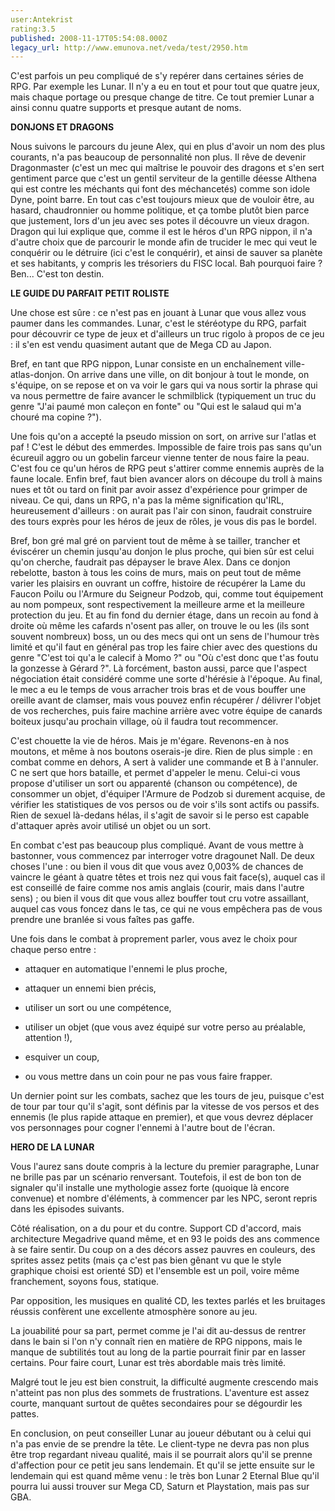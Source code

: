 ```yaml
---
user:Antekrist
rating:3.5
published: 2008-11-17T05:54:08.000Z
legacy_url: http://www.emunova.net/veda/test/2950.htm
---
```

C'est parfois un peu compliqué de s'y repérer dans certaines séries de RPG. Par exemple les Lunar. Il n'y a eu en tout et pour tout que quatre jeux, mais chaque portage ou presque change de titre. Ce tout premier Lunar a ainsi connu quatre supports et presque autant de noms.  

  

**DONJONS ET DRAGONS**  

Nous suivons le parcours du jeune Alex, qui en plus d'avoir un nom des plus courants, n'a pas beaucoup de personnalité non plus. Il rêve de devenir Dragonmaster (c'est un mec qui maîtrise le pouvoir des dragons et s'en sert gentiment parce que c'est un gentil serviteur de la gentille déesse Althena qui est contre les méchants qui font des méchancetés) comme son idole Dyne, point barre. En tout cas c'est toujours mieux que de vouloir être, au hasard, chaudronnier ou homme politique, et ça tombe plutôt bien parce que justement, lors d'un jeu avec ses potes il découvre un vieux dragon. Dragon qui lui explique que, comme il est le héros d'un RPG nippon, il n'a d'autre choix que de parcourir le monde afin de trucider le mec qui veut le conquérir ou le détruire (ici c'est le conquérir), et ainsi de sauver sa planète et ses habitants, y compris les trésoriers du FISC local. Bah pourquoi faire ? Ben... C'est ton destin.  

  

**LE GUIDE DU PARFAIT PETIT ROLISTE**  

Une chose est sûre : ce n'est pas en jouant à Lunar que vous allez vous paumer dans les commandes. Lunar, c'est le stéréotype du RPG, parfait pour découvrir ce type de jeux et d'ailleurs un truc rigolo à propos de ce jeu : il s'en est vendu quasiment autant que de Mega CD au Japon.  

Bref, en tant que RPG nippon, Lunar consiste en un enchaînement ville-atlas-donjon. On arrive dans une ville, on dit bonjour à tout le monde, on s'équipe, on se repose et on va voir le gars qui va nous sortir la phrase qui va nous permettre de faire avancer le schmilblick (typiquement un truc du genre "J'ai paumé mon caleçon en fonte" ou "Qui est le salaud qui m'a chouré ma copine ?").  

Une fois qu'on a accepté la pseudo mission on sort, on arrive sur l'atlas et paf ! C'est le début des emmerdes. Impossible de faire trois pas sans qu'un écureuil aggro ou un gobelin farceur vienne tenter de nous faire la peau. C'est fou ce qu'un héros de RPG peut s'attirer comme ennemis auprès de la faune locale. Enfin bref, faut bien avancer alors on découpe du troll à mains nues et tôt ou tard on finit par avoir assez d'expérience pour grimper de niveau. Ce qui, dans un RPG, n'a pas la même signification qu'IRL, heureusement d'ailleurs : on aurait pas l'air con sinon, faudrait construire des tours exprès pour les héros de jeux de rôles, je vous dis pas le bordel.  

Bref, bon gré mal gré on parvient tout de même à se tailler, trancher et éviscérer un chemin jusqu'au donjon le plus proche, qui bien sûr est celui qu'on cherche, faudrait pas dépayser le brave Alex. Dans ce donjon rebelotte, baston à tous les coins de murs, mais on peut tout de même varier les plaisirs en ouvrant un coffre, histoire de récupérer la Lame du Faucon Poilu ou l'Armure du Seigneur Podzob, qui, comme tout équipement au nom pompeux, sont respectivement la meilleure arme et la meilleure protection du jeu. Et au fin fond du dernier étage, dans un recoin au fond à droite où même les cafards n'osent pas aller, on trouve le ou les (ils sont souvent nombreux) boss, un ou des mecs qui ont un sens de l'humour très limité et qu'il faut en général pas trop les faire chier avec des questions du genre "C'est toi qu'a le calecif à Momo ?" ou "Où c'est donc que t'as foutu la gonzesse à Gérard ?". Là forcément, baston aussi, parce que l'aspect négociation était considéré comme une sorte d'hérésie à l'époque. Au final, le mec a eu le temps de vous arracher trois bras et de vous bouffer une oreille avant de clamser, mais vous pouvez enfin récupérer / délivrer l'objet de vos recherches, puis faire machine arrière avec votre équipe de canards boiteux jusqu'au prochain village, où il faudra tout recommencer.  

C'est chouette la vie de héros. Mais je m'égare. Revenons-en à nos moutons, et même à nos boutons oserais-je dire. Rien de plus simple : en combat comme en dehors, A sert à valider une commande et B à l'annuler. C ne sert que hors bataille, et permet d'appeler le menu. Celui-ci vous propose d'utiliser un sort ou apparenté (chanson ou compétence), de consommer un objet, d'équiper l'Armure de Podzob si durement acquise, de vérifier les statistiques de vos persos ou de voir s'ils sont actifs ou passifs. Rien de sexuel là-dedans hélas, il s'agit de savoir si le perso est capable d'attaquer après avoir utilisé un objet ou un sort.  

En combat c'est pas beaucoup plus compliqué. Avant de vous mettre à bastonner, vous commencez par interroger votre dragounet Nall. De deux choses l'une : ou bien il vous dit que vous avez 0,003% de chances de vaincre le géant à quatre têtes et trois nez qui vous fait face(s), auquel cas il est conseillé de faire comme nos amis anglais (courir, mais dans l'autre sens) ; ou bien il vous dit que vous allez bouffer tout cru votre assaillant, auquel cas vous foncez dans le tas, ce qui ne vous empêchera pas de vous prendre une branlée si vous faîtes pas gaffe.  

Une fois dans le combat à proprement parler, vous avez le choix pour chaque perso entre :   

- attaquer en automatique l'ennemi le plus proche,  

- attaquer un ennemi bien précis,  

- utiliser un sort ou une compétence,  

- utiliser un objet (que vous avez équipé sur votre perso au préalable, attention !),  

- esquiver un coup,  

- ou vous mettre dans un coin pour ne pas vous faire frapper.  

Un dernier point sur les combats, sachez que les tours de jeu, puisque c'est de tour par tour qu'il s'agit, sont définis par la vitesse de vos persos et des ennemis (le plus rapide attaque en premier), et que vous devrez déplacer vos personnages pour cogner l'ennemi à l'autre bout de l'écran.  

  

**HERO DE LA LUNAR**  

Vous l'aurez sans doute compris à la lecture du premier paragraphe, Lunar ne brille pas par un scénario renversant. Toutefois, il est de bon ton de signaler qu'il installe une mythologie assez forte (quoique là encore convenue) et nombre d'éléments, à commencer par les NPC, seront repris dans les épisodes suivants.  

Côté réalisation, on a du pour et du contre. Support CD d'accord, mais architecture Megadrive quand même, et en 93 le poids des ans commence à se faire sentir. Du coup on a des décors assez pauvres en couleurs, des sprites assez petits (mais ça c'est pas bien gênant vu que le style graphique choisi est orienté SD) et l'ensemble est un poil, voire même franchement, soyons fous, statique.  

Par opposition, les musiques en qualité CD, les textes parlés et les bruitages réussis confèrent une excellente atmosphère sonore au jeu.  

La jouabilité pour sa part, permet comme je l'ai dit au-dessus de rentrer dans le bain si l'on n'y connaît rien en matière de RPG nippons, mais le manque de subtilités tout au long de la partie pourrait finir par en lasser certains. Pour faire court, Lunar est très abordable mais très limité.  

Malgré tout le jeu est bien construit, la difficulté augmente crescendo mais n'atteint pas non plus des sommets de frustrations. L'aventure est assez courte, manquant surtout de quêtes secondaires pour se dégourdir les pattes.  

En conclusion, on peut conseiller Lunar au joueur débutant ou à celui qui n'a pas envie de se prendre la tête. Le client-type ne devra pas non plus être trop regardant niveau qualité, mais il se pourrait alors qu'il se prenne d'affection pour ce petit jeu sans lendemain. Et qu'il se jette ensuite sur le lendemain qui est quand même venu : le très bon Lunar 2 Eternal Blue qu'il pourra lui aussi trouver sur Mega CD, Saturn et Playstation, mais pas sur GBA.